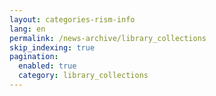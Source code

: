```yaml
---
layout: categories-rism-info
lang: en
permalink: /news-archive/library_collections
skip_indexing: true
pagination: 
  enabled: true
  category: library_collections
---
```

